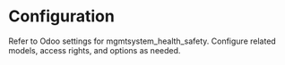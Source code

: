 # Configuration

Refer to Odoo settings for mgmtsystem_health_safety. Configure related models, access rights, and options as needed.
